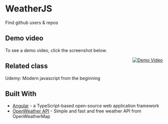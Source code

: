 # WeatherJS
Find github users & repos


## Demo video 
To see a demo video, click the screenshot below.

<a style="float:right" href="https://www.youtube.com/watch?v=ryvu8T76F7U" target="_blank">
  <img alt="Demo Video" src="https://i.ibb.co/sHmgTjT/weather-js.png" />
</a>


## Related class
Udemy: Modern javascript from the beginning


## Built With
* [Angular](https://angular.io/) - a TypeScript-based open-source web application framework
* [OpenWeather API](https://openweathermap.org/api) - Simple and fast and free weather API from OpenWeatherMap
